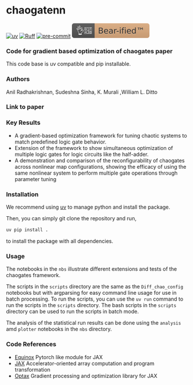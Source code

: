 # chaogatenn

[![uv](https://img.shields.io/endpoint?url=https://raw.githubusercontent.com/astral-sh/uv/main/assets/badge/v0.json)](https://github.com/astral-sh/uv)
[![Ruff](https://img.shields.io/endpoint?url=https://raw.githubusercontent.com/astral-sh/ruff/main/assets/badge/v2.json)](https://github.com/astral-sh/ruff)
[![pre-commit](https://img.shields.io/badge/pre--commit-enabled-brightgreen?logo=pre-commit)](https://github.com/pre-commit/pre-commit)
[![bear-ified](https://raw.githubusercontent.com/beartype/beartype-assets/main/badge/bear-ified.svg)](https://beartype.readthedocs.io)

### Code for gradient based optimization of chaogates paper
This code base is uv compatible and pip installable.

### Authors
Anil Radhakrishnan, Sudeshna Sinha, K. Murali ,William L. Ditto

### Link to paper

### Key Results
- A gradient-based optimization framework for tuning chaotic systems to match predefined logic gate behavior.
- Extension of the framework to show simultaneous optimization of multiple logic gates for logic circuits like the half-adder.
- A demonstration and comparison of the reconfigurability of chaogates across nonlinear map configurations, showing the efficacy of using the same nonlinear system to perform multiple gate operations through parameter tuning

### Installation
We recommend using [uv](https://docs.astral.sh/uv/) to manage python and install the package.

Then, you can simply git clone the repository and run,

```bash
uv pip install .
```
to install the package with all dependencies.

### Usage

The notebooks in the `nbs` illustrate different extensions and tests of the chaogates framework.

The scripts in the `scripts` directory are the same as the `Diff_chao_config` notebooks but with argparsing for easy command line usage for use in batch processing.
To run the scripts, you can use the `uv run` command to run the scripts in the `scripts` directory.
The bash scripts in the `scripts` directory can be used to run the scripts in batch mode.

The analysis of the statistical run results can be done using the `analysis` amd `plotter` notebooks in the `nbs` directory.


### Code References
- [Equinox](https://docs.kidger.site/equinox/) Pytorch like module for JAX
- [JAX](https://github.com/jax-ml/jax) Accelerator-oriented array computation and program transformation
- [Optax](https://github.com/google-deepmind/optax) Gradient processing and optimization library for JAX
